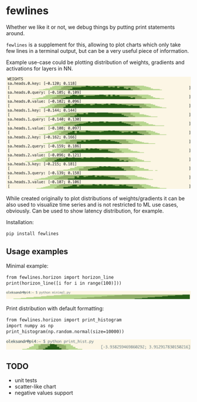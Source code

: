 # fewlines

Whether we like it or not, we debug things by putting print statements around.

`fewlines` is a supplement for this, allowing to plot charts which only take few lines in a terminal output, but can be a very useful piece of information.

Example use-case could be plotting distribution of weights, gradients and activations for layers in NN.

![self-attention weights](static/fewlines_self_attention.png)

While created originally to plot distributions of weights/gradients it can be also used to visualize time series and
is not restricted to ML use cases, obviously. Can be used to show latency distribution, for example.

Installation:
```
pip install fewlines
```

## Usage examples

Minimal example:
```
from fewlines.horizon import horizon_line
print(horizon_line([i for i in range(100)]))
```

![minimal](static/fewlines_minimal.png)

Print distribution with default formatting:
```
from fewlines.horizon import print_histogram
import numpy as np
print_histogram(np.random.normal(size=10000))
```

![histogram](static/fewlines_hist.png)


## TODO

* unit tests
* scatter-like chart
* negative values support